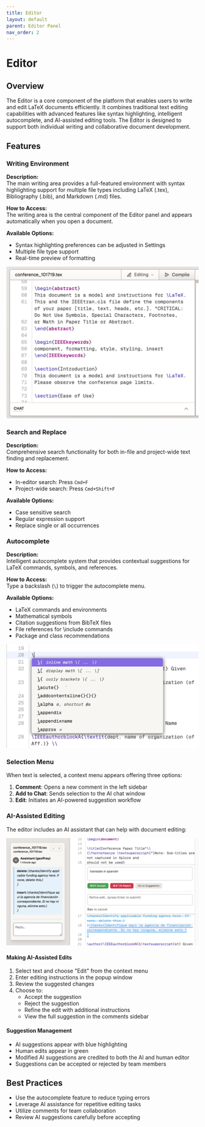 ```yaml
---
title: Editor
layout: default
parent: Editor Panel
nav_order: 2
---
```


# Editor

## Overview
The Editor is a core component of the platform that enables users to write and edit LaTeX documents efficiently. It combines traditional text editing capabilities with advanced features like syntax highlighting, intelligent autocomplete, and AI-assisted editing tools. The Editor is designed to support both individual writing and collaborative document development.

## Features

### Writing Environment
**Description:**  
The main writing area provides a full-featured environment with syntax highlighting support for multiple file types including LaTeX (.tex), Bibliography (.bib), and Markdown (.md) files.

**How to Access:**  
The writing area is the central component of the Editor panel and appears automatically when you open a document.

**Available Options:**
- Syntax highlighting preferences can be adjusted in Settings
- Multiple file type support
- Real-time preview of formatting

![Editor Interface](5b3242e5ea.png)

### Search and Replace
**Description:**  
Comprehensive search functionality for both in-file and project-wide text finding and replacement.

**How to Access:**
- In-editor search: Press `Cmd+F`
- Project-wide search: Press `Cmd+Shift+F`

**Available Options:**
- Case sensitive search
- Regular expression support
- Replace single or all occurrences

### Autocomplete
**Description:**  
Intelligent autocomplete system that provides contextual suggestions for LaTeX commands, symbols, and references.

**How to Access:**  
Type a backslash (`\`) to trigger the autocomplete menu.

**Available Options:**
- LaTeX commands and environments
- Mathematical symbols
- Citation suggestions from BibTeX files
- File references for \include commands
- Package and class recommendations

![Autocomplete Menu](0fe11d3477.png)

### Selection Menu
When text is selected, a context menu appears offering three options:

1. **Comment**: Opens a new comment in the left sidebar
2. **Add to Chat**: Sends selection to the AI chat window
3. **Edit**: Initiates an AI-powered suggestion workflow

### AI-Assisted Editing

The editor includes an AI assistant that can help with document editing:

![AI Editing Interface](d40a9504fb.png)

#### Making AI-Assisted Edits
1. Select text and choose "Edit" from the context menu
2. Enter editing instructions in the popup window
3. Review the suggested changes
4. Choose to:
   - Accept the suggestion
   - Reject the suggestion
   - Refine the edit with additional instructions
   - View the full suggestion in the comments sidebar

#### Suggestion Management
- AI suggestions appear with blue highlighting
- Human edits appear in green
- Modified AI suggestions are credited to both the AI and human editor
- Suggestions can be accepted or rejected by team members

## Best Practices
- Use the autocomplete feature to reduce typing errors
- Leverage AI assistance for repetitive editing tasks
- Utilize comments for team collaboration
- Review AI suggestions carefully before accepting